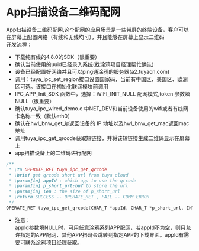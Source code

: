 # App扫描设备二维码配网

App扫描设备二维码配网,这个配网的应用场景是一些带屏的终端设备，客户可以在屏幕上配置网络（有线和无线均可），并且能够在屏幕上显示二维码     
开发流程：  
* 下载纯有线的4.8.0的SDK（很重要）  
* 确认当前使用的uuid已经录入系统(找涂鸦项目经理帮忙确认)  
* 设备已经配置好网络并且可以ping通涂鸦的服务器(a2.tuyacn.com)  
* 调用：tuya_ipc_set_region接口设置国家码，当前有中国区、美国区、欧洲区可选。该接口在初始化联网模块前调用  
* IPC_APP_Init_SDK 函数中，选择：WIFI_INIT_NULL 配网模式,token 参数填 NULL（很重要）  
* 确认tuya_ipc_wired_demo.c 中NET_DEV和当前设备使用的wifi或者有线网卡名称一致（默认eth0）   
* 确认在hwl_bnw_get_ip返回设备的 IP 地址以及hwl_bnw_get_mac返回mac地址  
* 调用tuya_ipc_get_qrcode获取短链接，并将该短链接生成二维码显示在屏幕上  
* app扫描设备上的二维码进行配网  
```C
/**
 * \fn OPERATE_RET tuya_ipc_get_qrcode
 * \brief get qrcode short url from tuya cloud
 * \param[in] appId : which app to use the qrcode
 * \param[in] p_short_url:buf to store the url
 * \param[in] len : the size of p_short_url
 * \return SUCCESS -- OPERATE_RET , FAIL -- COMM ERROR
 */
OPERATE_RET tuya_ipc_get_qrcode(CHAR_T *appId, CHAR_T *p_short_url, INT_T len);
```
* 注意：  
appId参数填NULL时，可用任意涂鸦系列APP配网，若appId不为空，则只允许指定的APP配网，其他APP扫码会跳转到指定APP的下载界面。appId有需要可联系涂鸦项目经理获取。  
